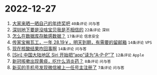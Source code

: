 # 2022-12-27

1. [大家来晒一晒自己的年终奖吧](https://www.v2ex.com/t/904879) `40条评论` `问与答`
1. [深圳地下要是没啥宝贝我是不相信的](https://www.v2ex.com/t/904869) `22条评论` `深圳`
1. [怎么在数据库存敏感数据？](https://www.v2ex.com/t/904868) `17条评论` `信息安全`
1. [传家宝搬瓦工，一年 28.19￥，明天到期，有需要的留邮箱](https://www.v2ex.com/t/904867) `14条评论` `VPS`
1. [现在核酸结果咋回事啊](https://www.v2ex.com/t/904863) `14条评论` `问与答`
1. [[Siri] 中国大陆地区 Siri 开始把“app”读为“A-P-P”了](https://www.v2ex.com/t/904875) `12条评论` `Apple`
1. [新冠咳嗽出现黄痰，吃什么消炎药？](https://www.v2ex.com/t/904874) `8条评论` `问与答`
1. [新买的手机号发现微信被上一任号主注册了](https://www.v2ex.com/t/904872) `7条评论` `问与答`
